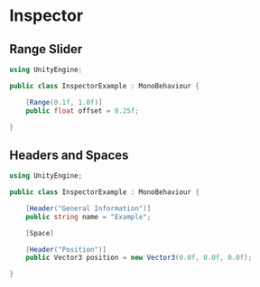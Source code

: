# Inspector

## Range Slider

```csharp
using UnityEngine;

public class InspectorExample : MonoBehaviour {

    [Range(0.1f, 1.0f)]
    public float offset = 0.25f;

}
```

## Headers and Spaces

```csharp
using UnityEngine;

public class InspectorExample : MonoBehaviour {

    [Header("General Information")]
    public string name = "Example";

    [Space]

    [Header("Position")]
    public Vector3 position = new Vector3(0.0f, 0.0f, 0.0f);

}
```
